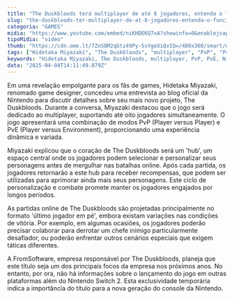 ```yaml
---
title: "The Duskbloods terá multiplayer de até 8 jogadores, entenda o funcionamento"
slug: "the-duskbloods-ter-multiplayer-de-at-8-jogadores-entenda-o-funcionamento"
categoria: "GAMES"
midia: "https://www.youtube.com/embed/niKHDEKQ7xA?showinfo=0&enablejsapi=1"
tipoMidia: "video"
thumb: "https://cdn.ome.lt/7ZnSQM2qGtz49Py-5sYgeXiQvIQ=/480x360/smart/extras/conteudos/Captura_de_tela_2025-04-04_103257.png"
tags: ["Hidetaka Miyazaki", "The Duskbloods", "multiplayer", "PvP", "PvE", "Nintendo Switch 2", "FromSoftware", "último jogador em pé"]
keywords: "Hidetaka Miyazaki, The Duskbloods, multiplayer, PvP, PvE, Nintendo Switch 2, FromSoftware, último jogador em pé"
data: "2025-04-04T14:11:49.879Z"
---
```


Em uma revelação empolgante para os fãs de games, Hidetaka Miyazaki, renomado game designer, concedeu uma entrevista ao blog oficial da Nintendo para discutir detalhes sobre seu mais novo projeto, The Duskbloods. Durante a conversa, Miyazaki destacou que o jogo será dedicado ao multiplayer, suportando até oito jogadores simultaneamente. O jogo apresentará uma combinação de modos PvP (Player versus Player) e PvE (Player versus Environment), proporcionando uma experiência dinâmica e variada.

Miyazaki explicou que o coração de The Duskbloods será um 'hub', um espaço central onde os jogadores podem selecionar e personalizar seus personagens antes de mergulhar nas batalhas online. Após cada partida, os jogadores retornarão a este hub para receber recompensas, que podem ser utilizadas para aprimorar ainda mais seus personagens. Este ciclo de personalização e combate promete manter os jogadores engajados por longos períodos.

As partidas online de The Duskbloods são projetadas principalmente no formato 'último jogador em pé', embora existam variações nas condições de vitória. Por exemplo, em algumas ocasiões, os jogadores poderão precisar colaborar para derrotar um chefe inimigo particularmente desafiador, ou poderão enfrentar outros cenários especiais que exigem táticas diferentes.

A FromSoftware, empresa responsável por The Duskbloods, planeja que este título seja um dos principais focos da empresa nos próximos anos. No entanto, por ora, não há informações sobre o lançamento do jogo em outras plataformas além do Nintendo Switch 2. Esta exclusividade temporária indica a importância do título para a nova geração do console da Nintendo.